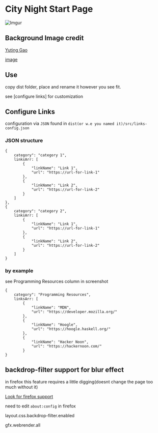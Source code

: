 # City Night Start Page

![Imgur](https://i.imgur.com/e9F4YBo.png)

## Background Image credit
[Yuting Gao](https://www.pexels.com/@leofallflat)

[image](https://www.pexels.com/photo/people-walking-near-concrete-buildings-1557547/)


## Use

copy dist folder, place and rename it however you see fit.

see [configure links] for customization 



## Configure Links

configuration via ```JSON``` found in ```dist(or w.e you named it)/src/links-config.json```

### JSON structure
```
{
    category": "category 1",
    linksArr: [
        {
            "linkName": "Link 1",
            "url": "https://url-for-link-1"
        },
        {
            "linkName": "Link 2",
            "url": "https://url-for-link-2"
        }
    ]
},
{
    category": "category 2",
    linksArr: [
        {
            "linkName": "Link 1",
            "url": "https://url-for-link-1"
        },
        {
            "linkName": "Link 2",
            "url": "https://url-for-link-2"
        }
    ]
}
```
### by example
see Programming Resources column in screenshot

```
{
    category": "Programming Resources",
    linksArr: [
        {
            "linkName": "MDN",
            "url": "https://developer.mozilla.org/"
        },
        {
            "linkName": "Hoogle",
            "url": "https://hoogle.haskell.org/"
        },
        {
            "linkName": "Hacker Noon",
            "url": "https://hackernoon.com/"
        }
}
```

## backdrop-filter support for blur effect
in firefox this feature requires a little digging(doesnt change the page too much without it)

[Look for firefox support](https://developer.mozilla.org/en-US/docs/Web/CSS/backdrop-filter)

need to edit ```about:config``` in firefox

layout.css.backdrop-filter.enabled

gfx.webrender.all
